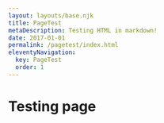 ```yaml
---
layout: layouts/base.njk
title: PageTest
metaDescription: Testing HTML in markdown!
date: 2017-01-01
permalink: /pagetest/index.html
eleventyNavigation:
  key: PageTest
  order: 1
---
```


<h1 class="pagetesthead">Testing page</h1>
